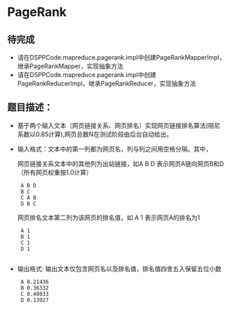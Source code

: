 # PageRank
## 待完成
- 请在DSPPCode.mapreduce.pagerank.impl中创建PageRankMapperImpl，继承PageRankMapper，实现抽象方法
- 请在DSPPCode.mapreduce.pagerank.impl中创建PageRankReducerImpl，继承PageRankReducer，实现抽象方法

## 题目描述：

- 基于两个输入文本（网页链接关系、网页排名）实现网页链接排名算法(阻尼系数以0.85计算),网页总数N在测试阶段由后台自动给出。
* 输入格式：文本中的第一列都为网页名，列与列之间用空格分隔。其中，

    网页链接关系文本中的其他列为出站链接，如A B D 表示网页A链向网页B和D（所有网页权重按1.0计算）
     ```
      A B D
      B C
      C A B
      D B C
     ```
  网页排名文本第二列为该网页的排名值，如 A 1 表示网页A的排名为1
     ```
      A 1
      B 1
      C 1
      D 1
       
 * 输出格式: 输出文本仅包含网页名以及排名值，排名值四舍五入保留五位小数
    ```
     A 0.21436
     B 0.36332
     C 0.40833
     D 0.13027
    ```
  
    
 

